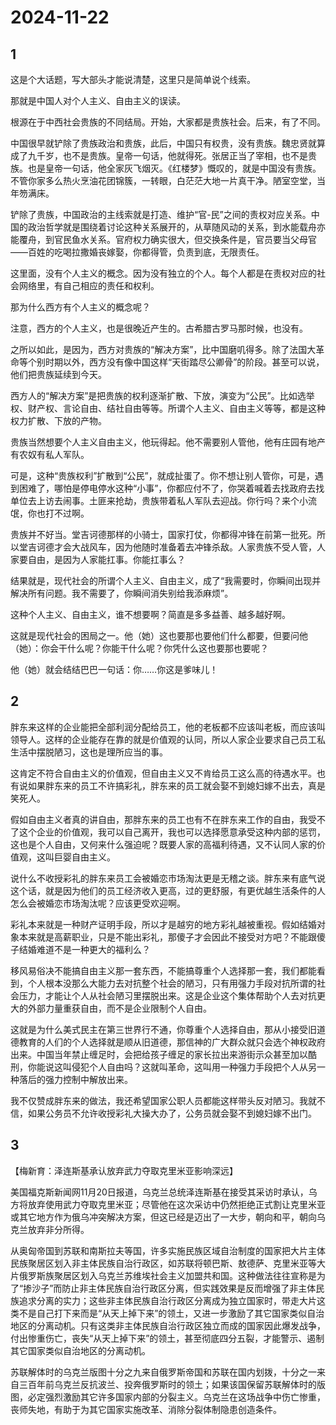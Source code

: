 # 2024-11-22

## 1


这是个大话题，写大部头才能说清楚，这里只是简单说个线索。

那就是中国人对个人主义、自由主义的误读。

根源在于中西社会贵族的不同结局。开始，大家都是贵族社会。后来，有了不同。

中国很早就铲除了贵族政治和贵族，此后，中国只有权贵，没有贵族。魏忠贤就算成了九千岁，也不是贵族。皇帝一句话，他就得死。张居正当了宰相，也不是贵族。也是皇帝一句话，他全家灰飞烟灭。《红楼梦》慨叹的，就是中国没有贵族。不管你家多么热火烹油花团锦簇，一转眼，白茫茫大地一片真干净。陋室空堂，当年笏满床。

铲除了贵族，中国政治的主线索就是打造、维护“官-民”之间的责权对应关系。中国的政治哲学就是围绕着讨论这种关系展开的，从草随风动的关系，到水能载舟亦能覆舟，到官民鱼水关系。官府权力确实很大，但交换条件是，官员要当父母官——百姓的吃喝拉撒婚丧嫁娶，你都得管，负责到底，无限责任。

这里面，没有个人主义的概念。因为没有独立的个人。每个人都是在责权对应的社会网络里，有自己相应的责任和权利。

那为什么西方有个人主义的概念呢？

注意，西方的个人主义，也是很晚近产生的。古希腊古罗马那时候，也没有。

之所以如此，是因为，西方对贵族的“解决方案”，比中国磨叽得多。除了法国大革命等个别时期以外，西方没有像中国这样“天街踏尽公卿骨”的阶段。甚至可以说，他们把贵族延续到今天。

西方人的“解决方案”是把贵族的权利逐渐扩散、下放，演变为“公民”。比如选举权、财产权、言论自由、结社自由等等。所谓个人主义、自由主义等等，都是这种权力扩散、下放的产物。

贵族当然想要个人主义自由主义，他玩得起。他不需要别人管他，他有庄园有地产有农奴有私人军队。

可是，这种“贵族权利”扩散到“公民”，就成扯蛋了。你不想让别人管你，可是，遇到困难了，哪怕是停电停水这种“小事”，你都应付不了，你哭着喊着去找政府去找单位去上访去闹事。土匪来抢劫，贵族带着私人军队去迎战。你行吗？来个小流氓，你也打不过啊。

贵族并不好当。堂吉诃德那样的小骑士，国家打仗，你都得冲锋在前第一批死。所以堂吉诃德才会大战风车，因为他随时准备着去冲锋杀敌。人家贵族不受人管，人家要自由，是因为人家能扛事。你能扛事么？

结果就是，现代社会的所谓个人主义、自由主义，成了“我需要时，你瞬间出现并解决所有问题。我不需要了，你瞬间消失别给我添麻烦”。

这种个人主义、自由主义，谁不想要啊？简直是多多益善、越多越好啊。

这就是现代社会的困局之一。他（她）这也要那也要他们什么都要，但要问他（她）：你会干什么呢？你能干什么呢？你凭什么这也要那也要呢？

他（她）就会结结巴巴一句话：你……你这是爹味儿！






## 2


胖东来这样的企业能把全部利润分配给员工，他的老板都不应该叫老板，而应该叫领导人。这样的企业能存在靠的就是价值观的认同，所以人家企业要求自己员工私生活中摆脱陋习，这也是理所应当的事。

这肯定不符合自由主义的价值观，但自由主义又不肯给员工这么高的待遇水平。也有说如果胖东来的员工不许搞彩礼，胖东来的员工就会娶不到媳妇嫁不出去，真是笑死人。

假如自由主义者真的讲自由，那胖东来的员工也有不在胖东来工作的自由，我受不了这个企业的价值观，我可以自己离开，我也可以选择愿意承受这种内部的惩罚，这也是个人自由，又何来什么强迫呢？既要人家的高福利待遇，又不认同人家的价值观，这叫巨婴自由主义。

说什么不收授彩礼的胖东来员工会被婚恋市场淘汰更是无稽之谈。胖东来有底气说这个话，就是因为他们的员工经济收入更高，过的更舒服，有更优越生活条件的人怎么会被婚恋市场淘汰呢？应该更受欢迎啊。

彩礼本来就是一种财产证明手段，所以才是越穷的地方彩礼越被重视。假如结婚对象本来就是高薪职业，只是不能出彩礼，那傻子才会因此不接受对方吧？不能跟傻子结婚难道不是一种更大的福利么？

移风易俗决不能搞自由主义那一套东西，不能搞尊重个人选择那一套，我们都能看到，个人根本没那么大能力去对抗整个社会的陋习，只有用强力手段对抗所谓的社会压力，才能让个人从社会陋习里摆脱出来。这是企业这个集体帮助个人去对抗更大的外部力量重获自由，而不是企业限制个人自由。

这就是为什么美式民主在第三世界行不通，你尊重个人选择自由，那从小接受旧道德教育的人们的个人选择就是顺从旧道德，那信神的广大群众就只会选个神权政府出来。中国当年禁止缠足时，会把给孩子缠足的家长拉出来游街示众甚至加以酷刑，你能说这叫侵犯个人自由吗？这就叫革命，这叫用一种强力手段把个人从另一种落后的强力控制中解放出来。

我不仅赞成胖东来的做法，我还希望国家公职人员都能这样带头反对陋习。我就不信，如果公务员不允许收授彩礼大操大办了，公务员就会娶不到媳妇嫁不出门。







## 3


【梅新育：泽连斯基承认放弃武力夺取克里米亚影响深远】

美国福克斯新闻网11月20日报道，乌克兰总统泽连斯基在接受其采访时承认，乌方将放弃使用武力夺取克里米亚；尽管他在这次采访中仍然拒绝正式割让克里米亚或其它地方作为俄乌冲突解决方案，但这已经是迈出了一大步，朝向和平，朝向乌克兰放弃非分所得。

从奥匈帝国到苏联和南斯拉夫等国，许多实施民族区域自治制度的国家把大片主体民族聚居区划入非主体民族自治行政区，如苏联将顿巴斯、敖德萨、克里米亚等大片俄罗斯族聚居区划入乌克兰苏维埃社会主义加盟共和国。这种做法往往宣称是为了“掺沙子”而防止非主体民族自治行政区分离，但实践效果是反而增强了非主体民族追求分离的实力；这些非主体民族自治行政区分离成为独立国家时，带走大片这类不是自己打下来而是“从天上掉下来”的领土，又进一步激励了其它国家类似自治地区的分离动机。只有这类非主体民族自治行政区独立而成的国家因此爆发战争，付出惨重伤亡，丧失“从天上掉下来”的领土，甚至彻底四分五裂，才能警示、遏制其它国家类似自治地区的分离动机。

苏联解体时的乌克兰版图十分之九来自俄罗斯帝国和苏联在国内划拨，十分之一来自三百年前乌克兰反抗波兰、投奔俄罗斯时的领土；如果该国保留苏联解体时的版图，必定强烈激励其它许多国家内部的分裂主义。乌克兰在这场战争中伤亡惨重，丧师失地，有助于为其它国家实施改革、消除分裂体制隐患创造条件。






